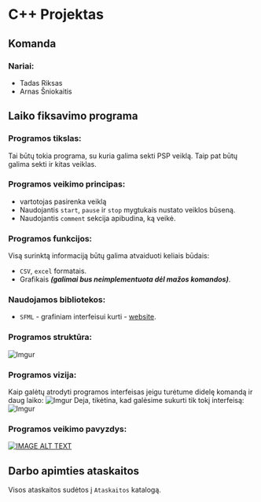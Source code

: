 # C++ Projektas
## Komanda
### Nariai:
- Tadas Riksas
- Arnas Šniokaitis
## Laiko fiksavimo programa
### Programos tikslas:
Tai būtų tokia programa, su kuria galima sekti PSP veiklą. Taip pat būtų galima sekti ir kitas veiklas. 

### Programos veikimo principas:
* vartotojas pasirenka veiklą
* Naudojantis `start`, `pause` ir `stop` mygtukais nustato veiklos būseną.
* Naudojantis `comment` sekcija apibudina, ką veikė.

### Programos funkcijos:
Visą surinktą informaciją būtų galima atvaiduoti keliais būdais:
* `CSV`, `excel` formatais.
* Grafikais ***(galimai bus neimplementuota dėl mažos komandos)***. 

### Naudojamos bibliotekos:
* `SFML` - grafiniam interfeisui kurti - [website](https://www.sfml-dev.org/). 

### Programos struktūra:
![Imgur](https://imgur.com/8Jd3c8N.png)

### Programos vizija:
Kaip galėtų atrodyti programos interfeisas jeigu turėtume didelę komandą ir daug laiko:
![Imgur](https://imgur.com/kv7Vs5n.png)
Deja, tikėtina, kad galėsime sukurti tik tokį interfeisą:
![Imgur](https://imgur.com/5ERUZyN.png)

### Programos veikimo pavyzdys:
[![IMAGE ALT TEXT](https://imgur.com/f6U0fmw.png)](http://www.youtube.com/watch?v=FC6kq6OVsIQ "Video Title")

### 


## Darbo apimties ataskaitos
Visos ataskaitos sudėtos į `Ataskaitos` katalogą.
